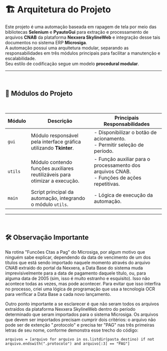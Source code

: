 # 🏗️ Arquitetura do Projeto

Este projeto é uma automação baseada em rapagem de tela por meio das bibliotecas **Selenium** e **PyautoGui** para extração e processamento de arquivos **CNAB** da plataforma **Nexxera SkylineWeb** e integração desse tais documentos no sistema ERP **Microsiga**.  
A automação possui uma arquitetura modular, separando as responsabilidades em três módulos principais para facilitar a manutenção e escalabilidade.  
Seu estilo de codificação segue um modelo **procedural modular**.

---
<br/>


## 📂 Módulos do Projeto
<br/>

| **Módulo**  | **Descrição**  | **Principais Responsabilidades**  |
|-------------|---------------|------------------------------------|
| `gui`       | Módulo responsável pela interface gráfica utilizando **Tkinter**. | - Disponibilizar o botão de acionamento. <br> - Permitir seleção de período. |
| `utils`     | Módulo contendo funções auxiliares reutilizáveis para otimizar a execução. | - Função auxiliar para o processamento dos arquivos CNAB. <br> - Funções de ações repetitivas. |
| `main`   | Script principal da automação, integrando o módulo `utils`. | - Lógica de execução da automação. |

---
<br/>

## 🛠️ Observação Importante

Na rotina "Funcões Ctas a Pag" do Microsiga, por algum motivo que ninguém sabe explicar, dependendo da data de vencimento de um dos títulos que está sendo importado naquele momento através do arquivo CNAB extraído
do portal da Nexxera, a Data Base do sistema muda imprevisivelmente para a data de pagamento daquele título, ou, para alguma data de 2005 (sim, isso é muito estranho e esquisito).
Isso não acontece todas as vezes, mas pode acontecer. Para evitar que isso interfira no processo, criei uma lógica de programação que usa a tecnologia OCR para verificar a Data Base a cada novo lançamento.
<br/>

Outro ponto importante a se esclarecer é que não seram todos os arquivos extraídos da plataforma Nexxera SkylineWeb dentro do período determinado que seram importados para o sistema Microsiga. Os arquivos que devem ser importados precisam cumprir dois critérios: o arquivo não pode ser de extenção ".protocolo" e precisa ter "PAG" nas três primeiras letras de seu nome, conforme demonstra esse trecho do código:
<br/>
```
arquivos = [arquivo for arquivo in os.listdir(pasta_destino) if not arquivo.endswith(".protocolo") and arquivo[:3] == "PAG"]
```
